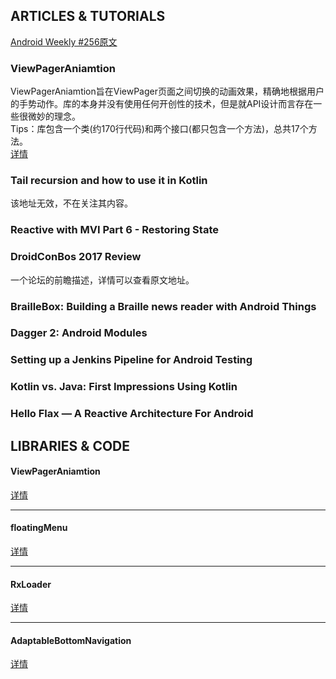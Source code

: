 ## ARTICLES & TUTORIALS  
[Android Weekly #256原文](http://androidweekly.net/issues/issue-256)  
### ViewPagerAniamtion  
ViewPagerAniamtion旨在ViewPager页面之间切换的动画效果，精确地根据用户的手势动作。库的本身并没有使用任何开创性的技术，但是就API设计而言存在一些很微妙的理念。  
Tips：库包含一个类(约170行代码)和两个接口(都只包含一个方法)，总共17个方法。  
[详情](https://github.com/StylingAndroid/ViewPagerAnimator)
### Tail recursion and how to use it in Kotlin  
该地址无效，不在关注其内容。
### Reactive with MVI Part 6 - Restoring State
### DroidConBos 2017 Review  
一个论坛的前瞻描述，详情可以查看原文地址。
### BrailleBox: Building a Braille news reader with Android Things
### Dagger 2: Android Modules
### Setting up a Jenkins Pipeline for Android Testing
### Kotlin vs. Java: First Impressions Using Kotlin
### Hello Flax — A Reactive Architecture For Android
## LIBRARIES & CODE
#### ViewPagerAniamtion
[详情](https://github.com/StylingAndroid/ViewPagerAnimator)
* * *
#### floatingMenu
[详情](https://github.com/rjsvieira/floatingMenu)

* * *
#### RxLoader
[详情](https://github.com/kmdupr33/RxLoader)

* * *
#### AdaptableBottomNavigation
[详情](https://github.com/bufferapp/AdaptableBottomNavigation)
